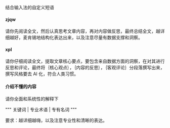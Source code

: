 
结合输入法的自定义短语


#### zjqw
请你先阅读全文，然后认真思考文章内容，再对内容做反思，最终总结全文，越详细越好，麦肯锡地结构化表达出来，以及注意尽量有数据支撑和洞察。

#### xpl
请你仔细阅读全文，提取文章核心要点，要包含来自数据方面的洞察，在对其进行反思和评论，最终将｛核心观点｝，｛内容的反思｝，｛客观评论｝分段落撰写出来，撰写风格要去 AI 化，符合人类习惯。

#### 介绍不懂的内容
请你全面和系统性的解释下

"""
关键词 | 专业术语 | 专有名词
"""

要求：越详细越嗨，以及注意专业性和清晰的表达。


